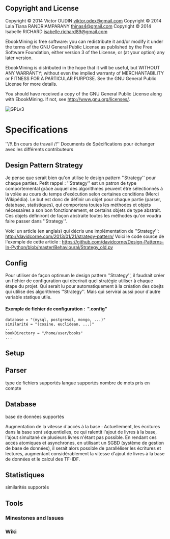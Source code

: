 ﻿Copyright and License
----------------------
Copyright © 2014 Victor OUDIN <viktor.odex@gmail.com>
Copyright © 2014 Lala Tiana RANDRIAMPARANY <thinas4@gmail.com>
Copyright © 2014 Isabelle RICHARD <isabelle.richard89@gmail.com>

EbookMining is free software: you can redistribute it and/or modify
it under the terms of the GNU General Public License as published by
the Free Software Foundation, either version 3 of the License, or
(at your option) any later version.

EbookMining is distributed in the hope that it will be useful,
but WITHOUT ANY WARRANTY; without even the implied warranty of
MERCHANTABILITY or FITNESS FOR A PARTICULAR PURPOSE.  See the
GNU General Public License for more details.

You should have received a copy of the GNU General Public License
along with EbookMining.  If not, see <http://www.gnu.org/licenses/>.

![GPLv3](http://www.gnu.org/graphics/gplv3-88x31.png)

# Specifications
''/!\ En cours de travail /!\'' 
Documents de Spécifications pour échanger avec les différents contributeurs

## Design Pattern Strategy
Je pense que serait bien qu'on utilise le design pattern ''Strategy'' pour chaque parties.
Petit rappel : ''Strategy'' est un patron de type comportemental grâce auquel des algorithmes peuvent être sélectionnés à la volée au cours du temps d'exécution selon certaines conditions (Merci Wikipédia).
Le but est donc de définir un objet pour chaque partie (parser, database, statistiques), qui comportera toutes les méthodes et objets nécessaires a son bon fonctionnement, et certains objets de type abstrait. Ces objets définiront de façon abstraite toutes les méthodes qu'on voudra faire passer dans ''Strategy''.

Voici un article (en anglais) qui décris une implémentation de ''Strategy'':
http://davidcorne.com/2013/01/21/strategy-pattern/
Voici le code source de l'exemple de cette article :
https://github.com/davidcorne/Design-Patterns-In-Python/blob/master/Behavioural/Strategy_old.py

## Config
Pour utiliser de façon optimum le design pattern ''Strategy'', il faudrait créer un fichier de configuration qui décrirait quel stratégie utiliser à chaque étape du projet. Qui serait lu pour automatiquement à la création des obejts qui utilise des algorithmes ''Strategy''. Mais qui servirai aussi pour d'autre variable statique utile.

#### Exemple de fichier de configuration :  ".config"
```
database = "(mysql, postgresql, mongo, ...)"
similarité = "(cosine, euclidean, ...)"
...
bookDirectory = "/home/user/books"
...
```

## Setup

## Parser
type de fichiers supportés
langue supportés
nombre de mots pris en compte

## Database
base de données supportés

Augmentation de la vitesse d'accès à la base :
Actuellement, les écritures dans la base sont séquentielles, ce qui ralentit l'ajout de livres à la base, l'ajout simultané de plusieurs livres n'étant pas possible. En rendant ces accès atomiques et asynchrones, en utilisant un SGBD (système de gestion de base de données), il serait alors possible de paralléliser les écritures et lectures, augmentant considérablement la vitesse d'ajout de livres à la base de données et le calcul des TF-IDF.

## Statistiques
similarités supportés

## Tools
### Minestones and Issues

### Wiki


